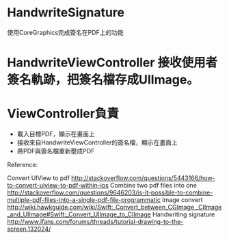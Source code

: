 # HandwriteSignature

使用CoreGraphics完成簽名在PDF上的功能

# HandwriteViewController 接收使用者簽名軌跡，把簽名檔存成UIImage。

# ViewController負責
- 載入目標PDF，顯示在畫面上
- 接收來自HandwriteViewController的簽名檔，顯示在畫面上
- 將PDF與簽名檔重新壓成PDF


Reference:

Convert UIView to pdf
http://stackoverflow.com/questions/5443166/how-to-convert-uiview-to-pdf-within-ios
Combine two pdf files into one
http://stackoverflow.com/questions/9646203/is-it-possible-to-combine-multiple-pdf-files-into-a-single-pdf-file-programmatic
Image convert
http://wiki.hawkguide.com/wiki/Swift:_Convert_between_CGImage,_CIImage_and_UIImage#Swift:_Convert_UIImage_to_CIImage
Handwriting signature
http://www.ifans.com/forums/threads/tutorial-drawing-to-the-screen.132024/
